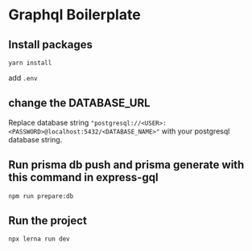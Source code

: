 # Graphql Boilerplate

## Install packages

`yarn install`

add `.env`

## change the DATABASE_URL

Replace database string `"postgresql://<USER>:<PASSWORD>@localhost:5432/<DATABASE_NAME>"` with your postgresql database string.

## Run prisma db push and prisma generate with this command in express-gql

`npm run prepare:db`

## Run the project

`npx lerna run dev`
